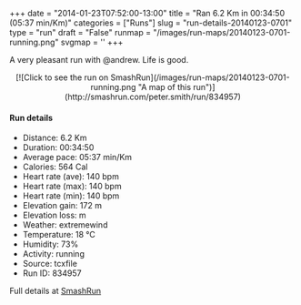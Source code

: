 +++
date = "2014-01-23T07:52:00-13:00"
title = "Ran 6.2 Km in 00:34:50 (05:37 min/Km)"
categories = ["Runs"]
slug = "run-details-20140123-0701"
type = "run"
draft = "False"
runmap = "/images/run-maps/20140123-0701-running.png"
svgmap = '<polyline points="0 56, 0 60, 1 62, 2 63, 2 63, 12 55, 17 48, 23 45, 30 42, 31 42, 39 46, 44 42, 45 41, 46 38, 55 37, 68 38, 77 41, 91 53, 100 56, 90 52, 75 40, 68 38, 54 37, 46 38, 45 41, 40 46, 31 42, 26 44, 19 47, 12 54">'
+++

A very pleasant run with @andrew. Life is good. 

<!--more-->

<center>
[![Click to see the run on SmashRun](/images/run-maps/20140123-0701-running.png "A map of this run")](http://smashrun.com/peter.smith/run/834957)
</center>

#### Run details

* Distance: 6.2 Km
* Duration: 00:34:50
* Average pace: 05:37 min/Km
* Calories: 564 Cal
* Heart rate (ave): 140 bpm
* Heart rate (max): 140 bpm
* Heart rate (min): 140 bpm
* Elevation gain: 172 m
* Elevation loss:  m
* Weather: extremewind
* Temperature: 18 &deg;C
* Humidity: 73%
* Activity: running
* Source: tcxfile
* Run ID: 834957

Full details at [SmashRun](http://smashrun.com/peter.smith/run/834957)